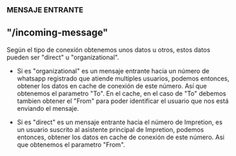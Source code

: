### MENSAJE ENTRANTE
## "/incoming-message"

Según el tipo de conexión obtenemos unos datos u otros, estos datos pueden ser "direct" u "organizational".

- Si es "organizational" es un mensaje entrante hacia un número de whatsapp registrado que atiende multiples usuarios, podemos entonces, obtener los datos en cache de conexión de este número. Así que obtenemos el parametro "To". En el cache, en el caso de "To" debemos tambien obtener el "From" para poder identificar el usuario que nos está enviando el mensaje.

- Si es "direct" es un mensaje entrante hacia el número de Impretion, es un usuario suscrito al asistente principal de Impretion, podemos entonces, obtener los datos en cache de conexión de este número. Asi que obtenemos el parametro "From".